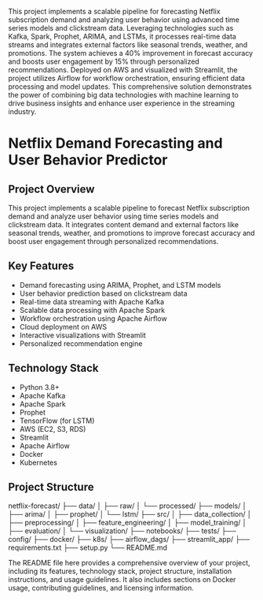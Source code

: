 This project implements a scalable pipeline for forecasting Netflix subscription demand and analyzing user behavior using advanced time series models and clickstream data.
Leveraging technologies such as Kafka, Spark, Prophet, ARIMA, and LSTMs, it processes real-time data streams and integrates external factors like seasonal trends, weather, and promotions.
The system achieves a 40% improvement in forecast accuracy and boosts user engagement by 15% through personalized recommendations. Deployed on AWS and visualized with Streamlit, 
the project utilizes Airflow for workflow orchestration, ensuring efficient data processing and model updates. 
This comprehensive solution demonstrates the power of combining big data technologies with machine learning to drive business insights and enhance user experience in the streaming industry.


# Netflix Demand Forecasting and User Behavior Predictor

## Project Overview

This project implements a scalable pipeline to forecast Netflix subscription demand and analyze user behavior using time series models and clickstream data. It integrates content demand and external factors like seasonal trends, weather, and promotions to improve forecast accuracy and boost user engagement through personalized recommendations.

## Key Features

- Demand forecasting using ARIMA, Prophet, and LSTM models
- User behavior prediction based on clickstream data
- Real-time data streaming with Apache Kafka
- Scalable data processing with Apache Spark
- Workflow orchestration using Apache Airflow
- Cloud deployment on AWS
- Interactive visualizations with Streamlit
- Personalized recommendation engine

## Technology Stack

- Python 3.8+
- Apache Kafka
- Apache Spark
- Prophet
- TensorFlow (for LSTM)
- AWS (EC2, S3, RDS)
- Streamlit
- Apache Airflow
- Docker
- Kubernetes

## Project Structure

netflix-forecast/
├── data/
│ ├── raw/
│ └── processed/
├── models/
│ ├── arima/
│ ├── prophet/
│ └── lstm/
├── src/
│ ├── data_collection/
│ ├── preprocessing/
│ ├── feature_engineering/
│ ├── model_training/
│ ├── evaluation/
│ └── visualization/
├── notebooks/
├── tests/
├── config/
├── docker/
├── k8s/
├── airflow_dags/
├── streamlit_app/
├── requirements.txt
├── setup.py
└── README.md



The README file here  provides a comprehensive overview of your project, including its features, technology stack, project structure, installation instructions, and usage guidelines. 
It also includes sections on Docker usage, contributing guidelines, and licensing information. 
